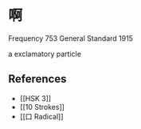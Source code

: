 # 啊
Frequency 753
General Standard 1915

a
exclamatory particle

## References
- [[HSK 3]]
- [[10 Strokes]]
- [[口 Radical]]